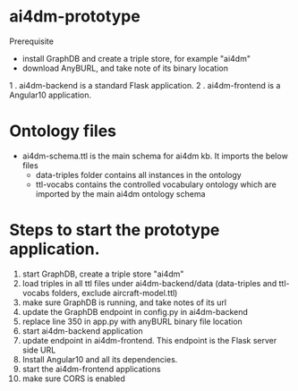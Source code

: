 # ai4dm-prototype

Prerequisite
- install GraphDB and create a triple store, for example "ai4dm"
- download AnyBURL, and take note of its binary location


1 . ai4dm-backend is a standard Flask application.
2 . ai4dm-frontend is a Angular10 application.

# Ontology files
- ai4dm-schema.ttl is the main schema for ai4dm kb. It imports the below files
    - data-triples folder contains all instances in the ontology
    - ttl-vocabs contains the controlled vocabulary ontology which are imported by the main ai4dm ontology schema 

# Steps to start the prototype application.

1. start GraphDB, create a triple store "ai4dm"
2. load triples in all ttl files under ai4dm-backend/data (data-triples and ttl-vocabs folders, exclude aircraft-model.ttl)
3. make sure GraphDB is running, and take notes of its url 
4. update the GraphDB endpoint in config.py in ai4dm-backend
5. replace line 350 in app.py with anyBURL binary file location
6. start ai4dm-backend application
7. update endpoint in ai4dm-frontend. This endpoint is the Flask server side URL
8. Install Angular10 and all its dependencies.
9. start the ai4dm-frontend applications
10. make sure CORS is enabled
